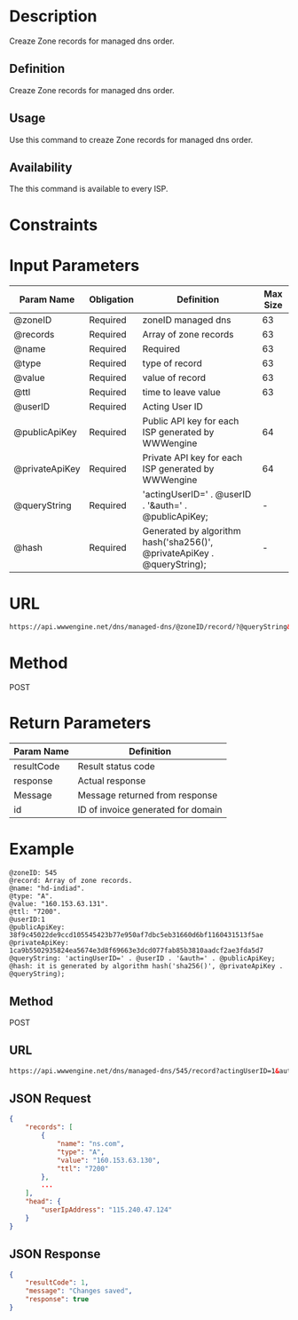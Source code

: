 Description
=============
Creaze Zone records for managed dns order.

Definition
------------
Creaze Zone records for managed dns order.

Usage
------------
Use this command to creaze Zone records for managed dns order.

Availability
-------------
The this  command is available to every ISP.

Constraints
=============


Input Parameters
=================
| Param Name | Obligation | Definition | Max Size |
| ------------- | ------------- | ------------- | ------------- |
| @zoneID | Required | zoneID managed dns | 63 |
| @records | Required | Array of zone records | 63 |
| @name | Required | Required | 63 |
| @type | Required | type of record | 63 |
| @value | Required | value of record | 63 |
| @ttl | Required | time to leave value | 63 |
| @userID | Required | Acting User ID | |
| @publicApiKey | Required | Public API key for each ISP generated by WWWengine | 64 |
| @privateApiKey | Required | Private API key for each ISP generated by WWWengine | 64 |
| @queryString | Required | 'actingUserID=' . @userID . '&auth=' . @publicApiKey; | - |
| @hash | Required | Generated by algorithm hash('sha256()', @privateApiKey . @queryString); | - |

URL
===========
```html
https://api.wwwengine.net/dns/managed-dns/@zoneID/record/?@queryString&hash=@hash
```
Method
========
POST

Return Parameters
=================
| Param Name| Definition |
| ------------- | ------------- |
| resultCode | Result status code |
| response | Actual response |
| Message | Message returned from response |
| id | ID of invoice generated for domain |


Example
=========
````
@zoneID: 545
@record: Array of zone records.
@name: "hd-indiad".
@type: "A".
@value: "160.153.63.131".
@ttl: "7200".
@userID:1
@publicApiKey: 38f9c45022de9ccd105545423b77e950af7dbc5eb31660d6bf1160431513f5ae
@privateApiKey: 1ca9b5502935824ea5674e3d8f69663e3dcd077fab85b3810aadcf2ae3fda5d7
@queryString: 'actingUserID=' . @userID . '&auth=' . @publicApiKey;
@hash: it is generated by algorithm hash('sha256()', @privateApiKey . @queryString);
````
Method
----------
POST

URL
----------

````html
https://api.wwwengine.net/dns/managed-dns/545/record?actingUserID=1&auth=38f9c45022de9ccd105545423b77e950af7dbc5eb31660d6bf1160431513f5ae&hash=1ca9b5502935824ea5674e3d8f69663e3dcd077fab85b3810aadcf2ae3fda5d7
````

JSON Request
--------------------

````json
{
    "records": [
        {
            "name": "ns.com",
            "type": "A",
            "value": "160.153.63.130",
            "ttl": "7200"
        },
		...
    ],
    "head": {
        "userIpAddress": "115.240.47.124"
    }
}
````

JSON Response
--------------------

````json
{
    "resultCode": 1,
    "message": "Changes saved",
    "response": true
}
````
